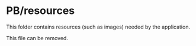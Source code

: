 # PB/resources

This folder contains resources (such as images) needed by the application. 

This file can be removed.
